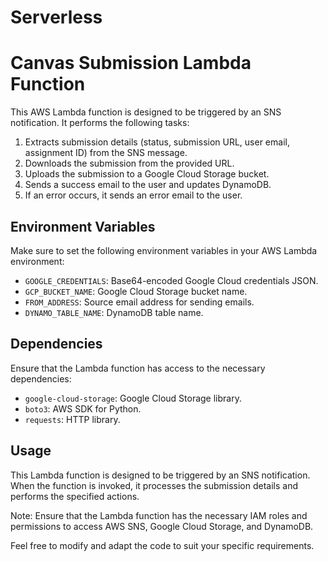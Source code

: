 # Serverless

# Canvas Submission Lambda Function

This AWS Lambda function is designed to be triggered by an SNS notification. It performs the following tasks:

1. Extracts submission details (status, submission URL, user email, assignment ID) from the SNS message.
2. Downloads the submission from the provided URL.
3. Uploads the submission to a Google Cloud Storage bucket.
4. Sends a success email to the user and updates DynamoDB.
5. If an error occurs, it sends an error email to the user.

## Environment Variables

Make sure to set the following environment variables in your AWS Lambda environment:

- `GOOGLE_CREDENTIALS`: Base64-encoded Google Cloud credentials JSON.
- `GCP_BUCKET_NAME`: Google Cloud Storage bucket name.
- `FROM_ADDRESS`: Source email address for sending emails.
- `DYNAMO_TABLE_NAME`: DynamoDB table name.

## Dependencies

Ensure that the Lambda function has access to the necessary dependencies:

- `google-cloud-storage`: Google Cloud Storage library.
- `boto3`: AWS SDK for Python.
- `requests`: HTTP library.

## Usage

This Lambda function is designed to be triggered by an SNS notification. When the function is invoked, it processes the submission details and performs the specified actions.

Note: Ensure that the Lambda function has the necessary IAM roles and permissions to access AWS SNS, Google Cloud Storage, and DynamoDB.

Feel free to modify and adapt the code to suit your specific requirements.